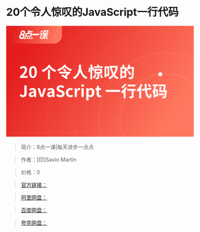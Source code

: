 # 20个令人惊叹的JavaScript一行代码

![img](../../assets/Cgp9HWFkGCeAMYgoAADkuOuq0mU342.png)

> 简介：8点一课|每天进步一点点

> 作者：[印]Savio Martin

> 价格：0

> [官方链接：]()

> [阿里网盘：]()

> [百度网盘：]()

> [夸克网盘：]()
